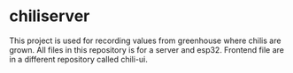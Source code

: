 # chiliserver
This project is used for recording values from greenhouse where chilis are grown.
All files in this repository is for a server and esp32. Frontend file are in a different repository called chili-ui.

